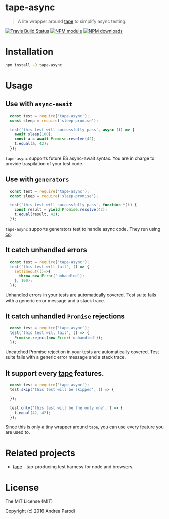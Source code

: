 # tape-async

> A lite wrapper around [tape](https://github.com/substack/tape) to simplify async testing.

[![Travis Build Status](https://img.shields.io/travis/parro-it/tape-async.svg)](http://travis-ci.org/parro-it/tape-async)
[![NPM module](https://img.shields.io/npm/v/tape-async.svg)](https://npmjs.org/package/tape-async)
[![NPM downloads](https://img.shields.io/npm/dt/tape-async.svg)](https://npmjs.org/package/tape-async)

# Installation

```bash
npm install -D tape-async
```

# Usage

## Use with `async-await`

```js
  const test = require('tape-async');
  const sleep = require('sleep-promise');

  test('this test will successfully pass', async (t) => {
    await sleep(100);
    const a = await Promise.resolve(42);
    t.equal(a, 42);
  });
```

`tape-async` supports future ES async-await syntax.
You are in charge to provide traspilation of your test code.

## Use with `generators`

```js
  const test = require('tape-async');
  const sleep = require('sleep-promise');

  test('this test will successfully pass', function *(t) {
    const result = yield Promise.resolve(42);
    t.equal(result, 42);
  });
```

`tape-async` supports generators test to handle async code.
They run using [co](https://github.com/tj/co).


## It catch unhandled errors

```js
  const test = require('tape-async');
  test('this test will fail', () => {
    setTimeout(()=>{
      throw new Error('unhandled');
    }, 100);
  });
```

Unhandled errors in your tests are automatically covered.
Test suite fails with a generic error message and a stack trace.


## It catch unhandled `Promise` rejections

```js
  const test = require('tape-async');
  test('this test will fail', () => {
    Promise.reject(new Error('unhandled'));
  });
```

Uncatched Promise rejection in your tests are automatically covered.
Test suite fails with a generic error message and a stack trace.


## It support every [tape](https://github.com/substack/tape) features.

```js
  const test = require('tape-async');
  test.skip('this test will be skipped', () => {

  });

  test.only('this test will be the only one', t => {
    t.equal(42, 42);
  });
```

Since this is only a tiny wrapper around `tape`, you can
use every feature you are used to.


# Related projects

* [tape](https://github.com/substack/tape) - tap-producing test harness for node and browsers.

# License
The MIT License (MIT)

Copyright (c) 2016 Andrea Parodi



